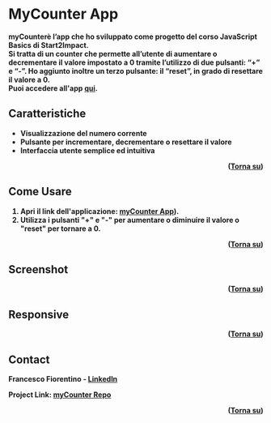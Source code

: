 <a name="readme-top"></a>

# <h1>MyCounter App</h1>

<p><strong>myCounter<strong>è l’app che ho sviluppato come progetto del corso JavaScript Basics di Start2Impact. <br>
Si tratta di un counter che permette all’utente di aumentare o decrementare il valore impostato a 0 tramite l’utilizzo di due pulsanti: “+” e “-”. 
Ho aggiunto inoltre un terzo pulsante: il “reset”, in grado di resettare il valore a 0. <br>
Puoi accedere all'app <a href=https://ff-mycounter.netlify.app>qui</a>.</p>

## Caratteristiche

- Visualizzazione del numero corrente
- Pulsante per incrementare, decrementare o resettare il valore
- Interfaccia utente semplice ed intuitiva

<p align="right">(<a href="#readme-top">Torna su</a>)</p> 

## Come Usare

1. Apri il link dell'applicazione: <a href="https://ff-mycounter.netlify.app">myCounter App</a>).
2. Utilizza i pulsanti "+" e "-" per aumentare o diminuire il valore o "reset" per tornare a 0.

<p align="right">(<a href="#readme-top">Torna su</a>)</p> 

## Screenshot

<a img src=assets/img/screenshot.png href=https://ff-mycounter.netlify.app></a>

<p align="right">(<a href="#readme-top">Torna su</a>)</p> 

## Responsive

<p align="right">(<a href="#readme-top">Torna su</a>)</p> 

## Contact

Francesco Fiorentino - [LinkedIn](https://www.linkedin.com/in/francesco-fiorentino-8a854216a/)

Project Link: [myCounter Repo](https://github.com/frafiore96/mycounter)

<p align="right">(<a href="#readme-top">Torna su</a>)</p>


